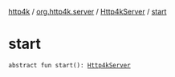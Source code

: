 [http4k](../../index.md) / [org.http4k.server](../index.md) / [Http4kServer](index.md) / [start](./start.md)

# start

`abstract fun start(): `[`Http4kServer`](index.md)